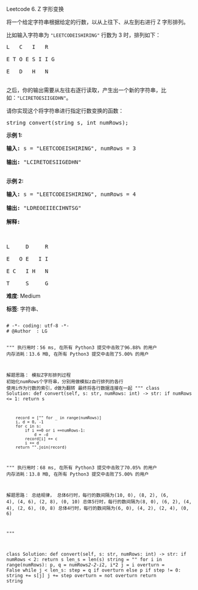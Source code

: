 Leetcode 6. Z 字形变换
<p>将一个给定字符串根据给定的行数，以从上往下、从左到右进行&nbsp;Z 字形排列。</p>


<p>比如输入字符串为 <code>&quot;LEETCODEISHIRING&quot;</code>&nbsp;行数为 3 时，排列如下：</p>



<pre>L   C   I   R

E T O E S I I G

E   D   H   N

</pre>



<p>之后，你的输出需要从左往右逐行读取，产生出一个新的字符串，比如：<code>&quot;LCIRETOESIIGEDHN&quot;</code>。</p>



<p>请你实现这个将字符串进行指定行数变换的函数：</p>



<pre>string convert(string s, int numRows);</pre>



<p><strong>示例&nbsp;1:</strong></p>



<pre><strong>输入:</strong> s = &quot;LEETCODEISHIRING&quot;, numRows = 3

<strong>输出:</strong> &quot;LCIRETOESIIGEDHN&quot;

</pre>



<p><strong>示例&nbsp;2:</strong></p>



<pre><strong>输入:</strong> s = &quot;LEETCODEISHIRING&quot;, numRows =&nbsp;4

<strong>输出:</strong>&nbsp;&quot;LDREOEIIECIHNTSG&quot;

<strong>解释:</strong>



L     D     R

E   O E   I I

E C   I H   N

T     S     G</pre>





 **难度**: Medium



 **标签**: 字符串、 





<div class="hcb_wrap">
<pre class="prism undefined-numbers lang-python" data-lang="Python"><code>
# -*- coding: utf-8 -*-
# @Author  : LG

"""
执行用时：56 ms, 在所有 Python3 提交中击败了96.88% 的用户
内存消耗：13.6 MB, 在所有 Python3 提交中击败了5.00% 的用户

解题思路：
    模拟Z字形排列过程
    初始化numRows个字符串，分别用做模拟z自行排列的各行
    使用i作为行数的索引，d做为翻转
    最终将各行数据连接在一起
"""
class Solution:
    def convert(self, s: str, numRows: int) -> str:
        if numRows <= 1:
            return s

        record = ["" for _ in range(numRows)]
        i, d = 0, -1
        for c in s:
            if i ==0 or i ==numRows-1:
                d = -d
            record[i] += c
            i += d
        return "".join(record)


"""
执行用时：68 ms, 在所有 Python3 提交中击败了70.05% 的用户
内存消耗：13.8 MB, 在所有 Python3 提交中击败了5.00% 的用户

解题思路：
    总结规律，
        总体6行时，每行的数间隔为(10, 0), (8, 2), (6, 4), (4, 6), (2, 8), (0, 10)
        总体5行时，每行的数间隔为(8, 0), (6, 2), (4, 4), (2, 6), (0, 8)
        总体4行时，每行的数间隔为(6, 0), (4, 2), (2, 4), (0, 6)

"""

class Solution:
    def convert(self, s: str, numRows: int) -> str:
        if numRows < 2:
            return s
        len_s = len(s)
        string = ""
        for i in range(numRows):
            p, q  = numRows*2-2-i*2, i*2
            j = i
            overturn = False
            while j < len_s:
                step = q if overturn else p
                if step != 0:
                    string += s[j]
                j += step
                overturn = not overturn
        return string</code></pre></div>

